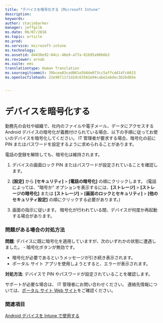 ```yaml
---
title: "デバイスを暗号化する |Microsoft Intune"
description: 
keywords: 
author: staciebarker
manager: jeffgilb
ms.date: 06/07/2016
ms.topic: article
ms.prod: 
ms.service: microsoft-intune
ms.technology: 
ms.assetid: d4430e92-04cc-48e9-a77a-81b95a90b6b3
ms.reviewer: arnab
ms.suite: ems
translationtype: Human Translation
ms.sourcegitcommit: 39bcea03cad061e5b84e073cc5affcdd14fc6015
ms.openlocfilehash: 22e9071171d2dc63562e94cabe2abdec3b2bd85e


---
```



# デバイスを暗号化する

勤務先の会社や組織で、社内のファイルや電子メール、データにアクセスする Android デバイスの暗号化が義務付けられている場合、以下の手順に従ってお使いのデバイスを暗号化してください。 IT 管理者が要求する場合、暗号化の前に PIN またはパスワードを設定するように求められることがあります。

電話の登録を解除しても、暗号化は維持されます。 

1.  デバイスの画面ロック PIN またはパスワードが設定されていることを確認します。 

2.  **[設定]** から **[セキュリティ]** &gt; **[電話の暗号化]** の順にクリックします。
    (電話によっては、"暗号か" オプションを表示するには、**[ストレージ]** &gt; **[ストレージの暗号化]** または **[ストレージ]** &gt; **[画面のロックとセキュリティ]** &gt; **[他のセキュリティ設定]** の順にクリックする必要があります。)

3.  画面の指示に従います。 暗号化が行われている間、デバイスが何度か再起動する場合があります。

### 問題がある場合の対処方法
**問題**: デバイスに既に暗号化を適用していますが、次のいずれかの状態に遭遇しました。 -  暗号化ボタンが無効です。
-  暗号化が必要であるというメッセージが引き続き表示されます。
-  ポータル サイト アプリを使用しようとすると、エラーが表示されます。

**対処方法**: デバイスで PIN やパスワードが設定されていることを確認します。

サポートが必要な場合は、 IT 管理者にお問い合わせください。 連絡先情報については、[ポータル サイト Web サイト](http://portal.manage.microsoft.com)をご確認ください。

### 関連項目
[Android デバイスを Intune で使用する](using-your-android-device-with-intune.md)




<!--HONumber=Jul16_HO1-->


